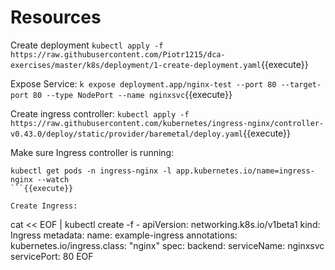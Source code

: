 # Resources

Create deployment `kubectl apply -f https://raw.githubusercontent.com/Piotr1215/dca-exercises/master/k8s/deployment/1-create-deployment.yaml`{{execute}}

Expose Service: `k expose deployment.app/nginx-test --port 80 --target-port 80 --type NodePort --name nginxsvc`{{execute}}

Create ingress controller: `kubectl apply -f https://raw.githubusercontent.com/kubernetes/ingress-nginx/controller-v0.43.0/deploy/static/provider/baremetal/deploy.yaml`{{execute}}

Make sure Ingress controller is running:

```
kubectl get pods -n ingress-nginx -l app.kubernetes.io/name=ingress-nginx --watch
```{{execute}}

Create Ingress:

```
cat << EOF | kubectl create -f -
apiVersion: networking.k8s.io/v1beta1
kind: Ingress
metadata:
  name: example-ingress
  annotations:
    kubernetes.io/ingress.class: "nginx"
spec:
  backend:
    serviceName: nginxsvc
    servicePort: 80
EOF
```{{execute}}